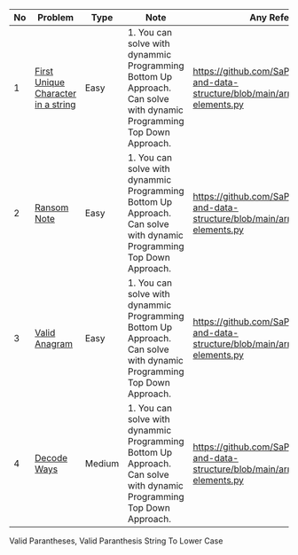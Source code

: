 No|Problem| Type| Note| Any Reference| Related
| -------------| ------------- | ------------- |------------- |------------- |------------- |
1|[First Unique Character in a string]()|Easy|1. You can solve with dynammic Programming Bottom Up Approach. <br> Can solve with dynamic Programming Top Down Approach.|https://github.com/SaPhyoThuHtet/algos-and-data-structure/blob/main/array/basics/remove-elements.py|Decode ways2
2|[Ransom Note]()|Easy|1. You can solve with dynammic Programming Bottom Up Approach. <br> Can solve with dynamic Programming Top Down Approach.|https://github.com/SaPhyoThuHtet/algos-and-data-structure/blob/main/array/basics/remove-elements.py|Decode ways2
3|[Valid Anagram]()|Easy|1. You can solve with dynammic Programming Bottom Up Approach. <br> Can solve with dynamic Programming Top Down Approach.|https://github.com/SaPhyoThuHtet/algos-and-data-structure/blob/main/array/basics/remove-elements.py|Decode ways2
4|[Decode Ways](https://leetcode.com/problems/decode-ways/)|Medium|1. You can solve with dynammic Programming Bottom Up Approach. <br> Can solve with dynamic Programming Top Down Approach.|https://github.com/SaPhyoThuHtet/algos-and-data-structure/blob/main/array/basics/remove-elements.py|Decode ways2
Valid Parantheses, Valid Paranthesis String
To Lower Case
